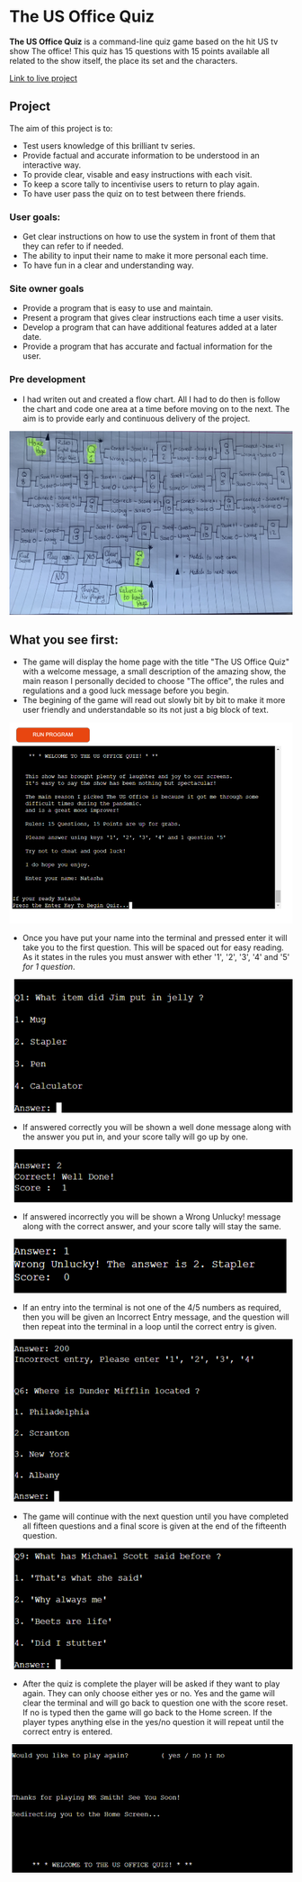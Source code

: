 # **The US Office Quiz**

**The US Office Quiz** is a command-line quiz game based on the hit US tv show The office! This quiz has 15 questions with 15 points available all related to the show itself, the place its set and the characters.

[Link to live project](https://the-us-office-quiz-bd87dc50aa4a.herokuapp.com/)

## Project

The aim of this project is to:

- Test users knowledge of this brilliant tv series.
- Provide factual and accurate information to be understood in an interactive way. 
- To provide clear, visable and easy instructions with each visit.
- To keep a score tally to incentivise users to return to play again.
- To have user pass the quiz on to test between there friends.

### User goals:

- Get clear instructions on how to use the system in front of them that they can refer to if needed.
- The ability to input their name to make it more personal each time.
- To have fun in a clear and understanding way.

### Site owner goals

- Provide a program that is easy to use and maintain.
- Present a program that gives clear instructions each time a user visits.
- Develop a program that can have additional features added at a later date.
- Provide a program that has accurate and factual information for the user.

### Pre development

- I had writen out and created a flow chart. All I had to do then is follow the chart and code one area at a time before moving on to the next. The aim is to provide early and continuous delivery of the project.

![flow chart](assets/flow_chart.png.jpeg)


## What you see first:

- The game will display the home page with the title "The US Office Quiz" with a welcome message, a small description of the amazing show,
the main reason I personally decided to choose "The office", the rules and regulations and a good luck message before you begin.
- The begining of the game will read out slowly bit by bit to make it more user friendly and understandable so its not just a big block of text.

![Home screenshot & Welcome Message](assets/home_page.png)

- Once you have put your name into the terminal and pressed enter it will take you to the first question. This will be spaced out for easy reading. As it states in the rules you must answer with ether '1', '2', '3', '4' and '5' *for 1 question*.

![question1](assets/question_1.png)

- If answered correctly you will be shown a well done message along with the answer you put in, and your score tally will go up by one.

![correct answer message](assets/correct_answer.png)

- If answered incorrectly you will be shown a Wrong Unlucky! message along with the correct answer, and your score tally will stay the same.

![incorrect answer message](assets/incorrect_answer.png)

- If an entry into the terminal is not one of the 4/5 numbers as required, then you will be given an Incorrect Entry message, and the question will then repeat into the terminal in a loop until the correct entry is given.

![Incorrect entry](assets/incorrect_entry.png)

-  The game will continue with the next question until you have completed all fifteen questions and a final score is given at the end of the fifteenth question.

![contine question 9](assets/question_9.png)

- After the quiz is complete the player will be asked if they want to play again. They can only choose either yes or no. Yes and the game will clear the terminal and will go back to question one with the score reset. If no is typed then the game will go back to the Home screen. If the player types anything else in the yes/no question it will repeat until the correct entry is entered.

![play again message](assets/play_again.png)